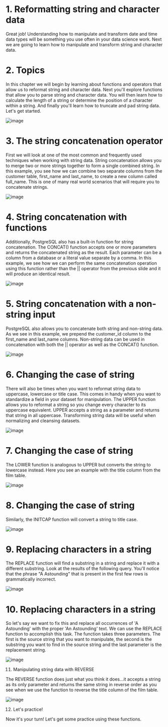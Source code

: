 # 1. Reformatting string and character data

Great job! Understanding how to manipulate and transform date and time data types will be something you use often in your data science work. Next we are going to learn how to manipulate and transform string and character data.

# 2. Topics

In this chapter we will begin by learning about functions and operators that allow us to reformat string and character data. Next you'll explore functions that allow you to parse string and character data. You will then learn how to calculate the length of a string or determine the position of a character within a string. And finally you'll learn how to truncate and pad string data. Let's get started.

![image](https://github.com/artempohribnyi/datacamp/assets/113499718/d0b284d8-cff5-4424-a17f-fbe01c39252e)


# 3. The string concatenation operator

First we will look at one of the most common and frequently used techniques when working with string data. String concatenation allows you to merge two or more strings together to form a single combined string. In this example, you see how we can combine two separate columns from the customer table, first_name and last_name, to create a new column called full_name. This is one of many real world scenarios that will require you to concatenate strings.

![image](https://github.com/artempohribnyi/datacamp/assets/113499718/7cf3675f-2ea5-4dec-a327-28c3450dce8e)


# 4. String concatenation with functions

Additionally, PostgreSQL also has a built-in function for string concatenation. The CONCAT() function accepts one or more parameters and returns the concatenated string as the result. Each parameter can be a column from a database or a literal value separate by a comma. In this example, we see how we can perform the same concatenation operation using this function rather than the || operator from the previous slide and it will produce an identical result.

![image](https://github.com/artempohribnyi/datacamp/assets/113499718/568d25d6-aab3-4bb1-afb1-5dc0b3b19892)


# 5. String concatenation with a non-string input

PostgreSQL also allows you to concatenate both string and non-string data. As we see in this example, we prepend the customer_id column to the first_name and last_name columns. Non-string data can be used in concatenation with both the || operator as well as the CONCAT() function.

![image](https://github.com/artempohribnyi/datacamp/assets/113499718/016ab9e6-d13e-444f-8824-2af4b4dd9f51)


# 6. Changing the case of string

There will also be times when you want to reformat string data to uppercase, lowercase or title case. This comes in handy when you want to standardize a field in your dataset for manipulation. The UPPER function allows you to reformat a string so you change every character to its uppercase equivalent. UPPER accepts a string as a parameter and returns that string in all uppercase. Transforming string data will be useful when normalizing and cleansing datasets.

![image](https://github.com/artempohribnyi/datacamp/assets/113499718/8cac1d77-7fd4-42c2-8cde-0833414d74f0)


# 7. Changing the case of string

The LOWER function is analogous to UPPER but converts the string to lowercase instead. Here you see an example with the title column from the film table.

![image](https://github.com/artempohribnyi/datacamp/assets/113499718/dd26bae2-0f88-462f-9d6a-7c01ff63b04f)


# 8. Changing the case of string

Similarly, the INITCAP function will convert a string to title case.

![image](https://github.com/artempohribnyi/datacamp/assets/113499718/0c1ab9e2-f315-4733-9957-3196b063117f)

# 9. Replacing characters in a string

The REPLACE function will find a substring in a string and replace it with a different substring. Look at the results of the following query. You'll notice that the phrase "A Astounding" that is present in the first few rows is grammatically incorrect.

![image](https://github.com/artempohribnyi/datacamp/assets/113499718/a65145ac-3b0f-4b68-b073-1ce0d541e0c3)

# 10. Replacing characters in a string

So let's say we want to fix this and replace all occurrences of 'A Astounding' with the proper 'An Astounding' text. We can use the REPLACE function to accomplish this task. The function takes three parameters. The first is the source string that you want to manipulate, the second is the substring you want to find in the source string and the last parameter is the replacement string.

![image](https://github.com/artempohribnyi/datacamp/assets/113499718/f6e287f5-ef72-4d5f-841b-7b37152d15dc)

11. Manipulating string data with REVERSE

The REVERSE function does just what you think it does...it accepts a string as its only parameter and returns the same string in reverse order as you see when we use the function to reverse the title column of the film table.

![image](https://github.com/artempohribnyi/datacamp/assets/113499718/c569e911-e78b-4c60-b68e-c8b2777977c0)


12. Let's practice!

Now it's your turn! Let's get some practice using these functions.
